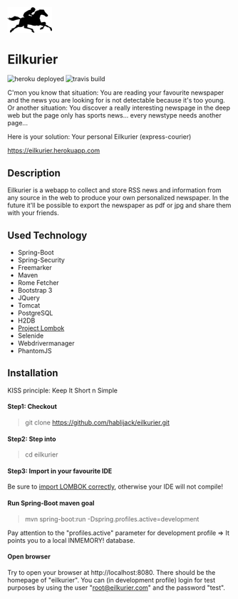 <img src="https://github.com/hablijack/eilkurier/blob/master/src/main/resources/static/img/logo_header_black.png" width="100px">

# Eilkurier

![heroku deployed](https://heroku-badge.herokuapp.com/?app=eilkurier)
![travis build](https://travis-ci.org/hablijack/eilkurier.svg)

C'mon you know that situation: 
You are reading your favourite newspaper and the news you are looking for is not detectable because it's too young.
Or another situation: 
You discover a really interesting newspage in the deep web but the page only has sports news... every newstype needs another page...

Here is your solution: Your personal Eilkurier (express-courier)

https://eilkurier.herokuapp.com


## Description
Eilkurier is a webapp to collect and store RSS news and information from any source in the web to produce your own personalized newspaper.
In the future it'll be possible to export the newspaper as pdf or jpg and share them with your friends.

## Used Technology
* Spring-Boot
* Spring-Security
* Freemarker
* Maven
* Rome Fetcher
* Bootstrap 3
* JQuery
* Tomcat
* PostgreSQL
* H2DB
* <a href="https://projectlombok.org/" target="_blank">Project Lombok</a>
* Selenide
* Webdrivermanager
* PhantomJS

## Installation
KISS principle: Keep It Short n Simple
#### Step1: Checkout
> git clone https://github.com/hablijack/eilkurier.git

#### Step2: Step into
> cd eilkurier

#### Step3: Import in your favourite IDE
Be sure to <a href="https://projectlombok.org/download.html" target="_blank">import LOMBOK correctly</a>, otherwise your IDE will not compile!

#### Run Spring-Boot maven goal
> mvn spring-boot:run -Dspring.profiles.active=development

Pay attention to the "profiles.active" parameter for development profile => It points you to a local INMEMORY! database.

#### Open browser
Try to open your browser at http://localhost:8080. There should be the homepage of "eilkurier". 
You can (in development profile) login for test purposes by using the user "root@eilkurier.com" and the password "test".
